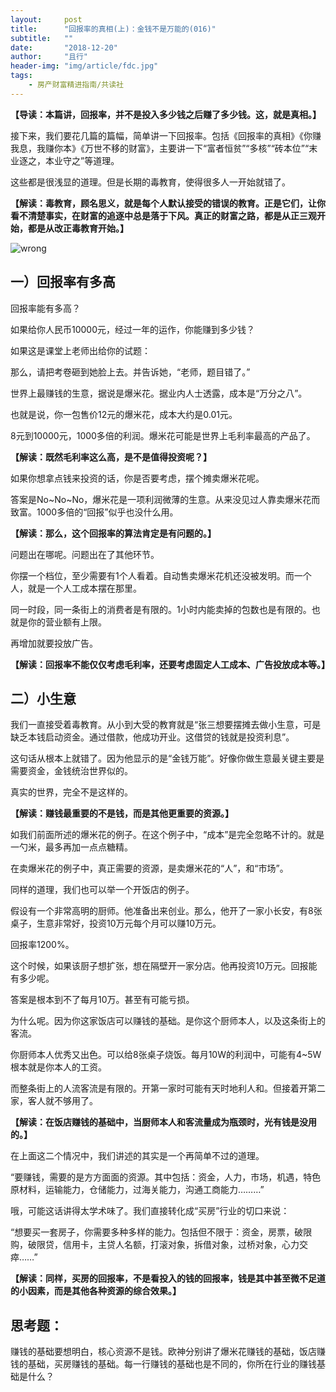 ```yaml
---
layout:     post
title:      "回报率的真相(上)：金钱不是万能的(016)"
subtitle:   ""
date:       "2018-12-20"
author:     "且行"
header-img: "img/article/fdc.jpg"
tags:
    - 房产财富精进指南/共读社
---
```

**【导读：本篇讲，回报率，并不是投入多少钱之后赚了多少钱。这，就是真相。】**

接下来，我们要花几篇的篇幅，简单讲一下回报率。包括《回报率的真相》《你赚我息，我赚你本》《万世不移的财富》，主要讲一下“富者恒贫”“多核”“砖本位”“末业逐之，本业守之”等道理。

这些都是很浅显的道理。但是长期的毒教育，使得很多人一开始就错了。

**【解读：毒教育，顾名思义，就是每个人默认接受的错误的教育。正是它们，让你看不清楚事实，在财富的追逐中总是落于下风。真正的财富之路，都是从正三观开始，都是从改正毒教育开始。】**

![wrong](http://upload-images.jianshu.io/upload_images/3836857-0b0152a9b2793bc3.jpg?imageMogr2/auto-orient/strip%7CimageView2/2/w/1240)

## 一）回报率有多高

回报率能有多高？

如果给你人民币10000元，经过一年的运作，你能赚到多少钱？

如果这是课堂上老师出给你的试题：

那么，请把考卷砸到她脸上去。并告诉她，“老师，题目错了。”

世界上最赚钱的生意，据说是爆米花。据业内人士透露，成本是“万分之八”。

也就是说，你一包售价12元的爆米花，成本大约是0.01元。

8元到10000元，1000多倍的利润。爆米花可能是世界上毛利率最高的产品了。

**【解读：既然毛利率这么高，是不是值得投资呢？】**

如果你想拿点钱来投资的话，你是否要考虑，摆个摊卖爆米花呢。

答案是No~No~No，爆米花是一项利润微薄的生意。从来没见过人靠卖爆米花而致富。1000多倍的“回报”似乎也没什么用。

**【解读：那么，这个回报率的算法肯定是有问题的。】**

问题出在哪呢。问题出在了其他环节。

你摆一个档位，至少需要有1个人看着。自动售卖爆米花机还没被发明。而一个人，就是一个人工成本摆在那里。

同一时段，同一条街上的消费者是有限的。1小时内能卖掉的包数也是有限的。也就是你的营业额有上限。

再增加就要投放广告。

**【解读：回报率不能仅仅考虑毛利率，还要考虑固定人工成本、广告投放成本等。】**

## 二）小生意

我们一直接受着毒教育。从小到大受的教育就是“张三想要摆摊去做小生意，可是缺乏本钱启动资金。通过借款，他成功开业。这借贷的钱就是投资利息”。

这句话从根本上就错了。因为他显示的是“金钱万能”。好像你做生意最关键主要是需要资金，金钱统治世界似的。

真实的世界，完全不是这样的。

**【解读：赚钱最重要的不是钱，而是其他更重要的资源。】**

如我们前面所述的爆米花的例子。在这个例子中，“成本”是完全忽略不计的。就是一勺米，最多再加一点点糖精。

在卖爆米花的例子中，真正需要的资源，是卖爆米花的“人”，和“市场”。

同样的道理，我们也可以举一个开饭店的例子。

假设有一个非常高明的厨师。他准备出来创业。那么，他开了一家小长安，有8张桌子，生意非常好，投资10万元每个月可以赚10万元。

回报率1200%。

这个时候，如果该厨子想扩张，想在隔壁开一家分店。他再投资10万元。回报能有多少呢。

答案是根本到不了每月10万。甚至有可能亏损。

为什么呢。因为你这家饭店可以赚钱的基础。是你这个厨师本人，以及这条街上的客流。

你厨师本人优秀又出色。可以给8张桌子烧饭。每月10W的利润中，可能有4~5W根本就是你本人的工资。

而整条街上的人流客流是有限的。开第一家时可能有天时地利人和。但接着开第二家，客人就不够用了。

**【解读：在饭店赚钱的基础中，当厨师本人和客流量成为瓶颈时，光有钱是没用的。】**

在上面这二个情况中，我们讲述的其实是一个再简单不过的道理。

“要赚钱，需要的是方方面面的资源。其中包括：资金，人力，市场，机遇，特色原材料，运输能力，仓储能力，过海关能力，沟通工商能力………”

哦，可能这话讲得太学术味了。我们直接转化成“买房”行业的切口来说：

“想要买一套房子，你需要多种多样的能力。包括但不限于：资金，房票，破限购，破限贷，信用卡，主贷人名额，打滚对象，拆借对象，过桥对象，心力交瘁……”

**【解读：同样，买房的回报率，不是看投入的钱的回报率，钱是其中甚至微不足道的小因素，而是其他各种资源的综合效果。】**

## 思考题：

赚钱的基础要想明白，核心资源不是钱。欧神分别讲了爆米花赚钱的基础，饭店赚钱的基础，买房赚钱的基础。每一行赚钱的基础也是不同的，你所在行业的赚钱基础是什么？
